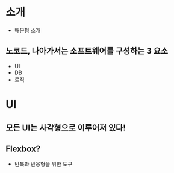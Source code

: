 
# 소개

- 배문형 소개

## 노코드, 나아가서는 소프트웨어를 구성하는 3 요소

- UI
- DB
- 로직

# UI

## 모든 UI는 사각형으로 이루어져 있다!

## Flexbox?

- 반복과 반응형을 위한 도구 


